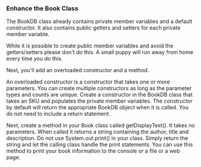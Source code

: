 ### Enhance the Book Class

The BookDB class already contains private member variables and a default constructor. It also contains public getters and setters for each private member variable.

While it is possible to create public member variables and avoid the getters/setters please don't do this. A small puppy will run away from home every time you do this.

Next, you'll add an overloaded constructor and a method.

An overloaded constructor is a constructor that takes one or more parameters. You can create multiple constructors as long as the parameter types and counts are unique. Create a constructor  in the BookDB  class that takes an SKU and populates the private member variables. The constructor by default will return the appropriate BookDB object when it is called. You do not need to include a return statement.

Next, create a method in your Book class called getDisplayText(). It takes no parameters. When called it returns a string containing the author, title and description. Do not use System.out.print() in your class. Simply return the string and let the calling class handle the print statements. You can use this method to print your book information to the console or a file or a web page.